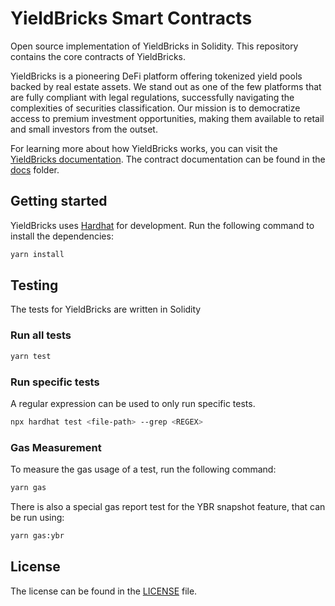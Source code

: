 # YieldBricks Smart Contracts

Open source implementation of YieldBricks in Solidity. This repository contains the core contracts of YieldBricks.

YieldBricks is a pioneering DeFi platform offering tokenized yield pools backed by real estate assets. We stand out as
one of the few platforms that are fully compliant with legal regulations, successfully navigating the complexities of
securities classification. Our mission is to democratize access to premium investment opportunities, making them
available to retail and small investors from the outset.

For learning more about how YieldBricks works, you can visit the
[YieldBricks documentation](https://yieldbricks.com/faq.html). The contract documentation can be found in the
[docs](./docs) folder.

## Getting started

YieldBricks uses [Hardhat](https://hardhat.org/) for development. Run the following command to install the dependencies:

```bash
yarn install
```

## Testing

The tests for YieldBricks are written in Solidity

### Run all tests

```bash
yarn test
```

### Run specific tests

A regular expression can be used to only run specific tests.

```bash
npx hardhat test <file-path> --grep <REGEX>
```

### Gas Measurement

To measure the gas usage of a test, run the following command:

```bash
yarn gas
```

There is also a special gas report test for the YBR snapshot feature, that can be run using:

```bash
yarn gas:ybr
```

## License

The license can be found in the [LICENSE](./LICENSE) file.
